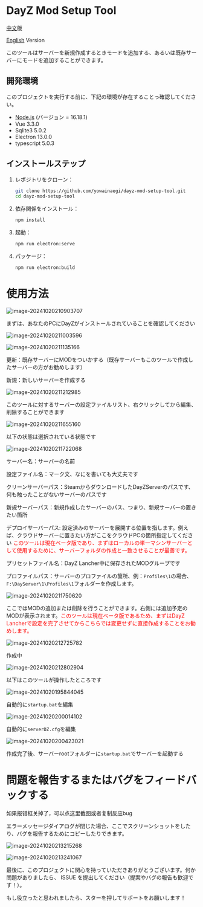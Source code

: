# DayZ Mod Setup Tool



[中文](READMD.md)版

[English](READMD_en.md) Version



このツールはサーバーを新規作成するときモードを追加する、あるいは既存サーバーにモードを追加することができます。



## 開発環境

このプロジェクトを実行する前に、下記の環境が存在することっ確認してください。

- [Node.js](https://nodejs.org/) (バージョン = 16.18.1)
- Vue 3.3.0
- Sqlite3 5.0.2
- Electron 13.0.0
- typescript 5.0.3



## インストールステップ

1. レポジトリをクローン：
   ```bash
   git clone https://github.com/yowainaegi/dayz-mod-setup-tool.git
   cd dayz-mod-setup-tool
   ```

2. 依存関係をインストール：

   ```bash
   npm install
   ```

3. 起動：

   ```bash
   npm run electron:serve
   ```

5. パッケージ：

   ```bash
   npm run electron:build
   ```

   


# 使用方法

![image-20241020210903707](md_images/ja_JP/image-20241020210903707.png)



まずは、あなたのPCにDayZがインストールされていることを確認してください

![image-20241020211003596](md_images/ja_JP/image-20241020211003596.png)

![image-20241020211135166](md_images/ja_JP/image-20241020211135166.png)



更新：既存サーバーにMODをついかする（既存サーバーもこのツールで作成したサーバーの方がお勧めします）

新規：新しいサーバーを作成する

![image-20241020211212985](md_images/ja_JP/image-20241020211212985.png)

このツールに対するサーバーの設定ファイルリスト、右クリックしてから編集、削除することができます

![image-20241020211655160](md_images/ja_JP/image-20241020211655160.png)



以下の状態は選択されている状態です

![image-20241020211722068](md_images/ja_JP/image-20241020211722068.png)



サーバー名：サーバーの名前

設定ファイル名：マーク文、なにを書いても大丈夫です

クリーンサーバーパス：SteamからダウンロードしたDayZServerのパスです、何も触ったことがないサーバーのパスです

新規サーバーパス：新規作成したサーバーのパス、つまり、新規サーバーの置きたい箇所

デプロイサーバーパス: 設定済みのサーバーを展開する位置を指します。例えば、クラウドサーバーに置きたい方がここをクラウドPCの箇所指定してください <span style="color: red">このツールは現在ベータ版であり、まずはローカルの単一マシンサーバーとして使用するために、サーバーフォルダの作成と一致させることが最善です。</span>

プリセットファイル名：DayZ Lancher中に保存されたMODグループです

プロファイルパス：サーバーのプロファイルの箇所、例：`Profiles\1`の場合、`F:\DayServer\1\Profiles\1`フォルダーを作成します。

![image-20241020211750620](md_images/ja_JP/image-20241020211750620.png)



ここではMODの追加または削除を行うことができます。右側には追加予定のMODが表示されます。<span style="color: red">このツールは現在ベータ版であるため、まずはDayZ Lancherで設定を完了させてからこちらでは変更せずに直接作成することをお勧めします。</span>

![image-20241020212725782](md_images/ja_JP/image-20241020212725782.png)



作成中

![image-20241020212802904](md_images/ja_JP/image-20241020212802904.png)



以下はこのツールが操作したところです

![image-20241020195844045](md_images/zh_CN/image-20241020195844045.png)

自動的に`startup.bat`を編集

![image-20241020200014102](md_images/zh_CN/image-20241020200014102.png)



自動的に`serverDZ.cfg`を編集

![image-20241020200423021](md_images/zh_CN/image-20241020200423021.png)



作成完了後、サーバーrootフォルダーに`startup.bat`でサーバーを起動する



# 問題を報告するまたはバグをフィードバックする

如果报错框关掉了，可以点这里截图或者复制反应bug

エラーメッセージダイアログが閉じた場合、ここでスクリーンショットをしたり、バグを報告するためにコピーしたりできます。

![image-20241020213215268](md_images/ja_JP/image-20241020213215268.png)

![image-20241020213241067](md_images/ja_JP/image-20241020213241067.png)



最後に、このプロジェクトに関心を持っていただきありがとうございます。何か問題がありましたら、 ISSUE を提出してください（提案やバグの報告も歓迎です！）。

もし役立ったと思われましたら、スターを押してサポートをお願いします！



